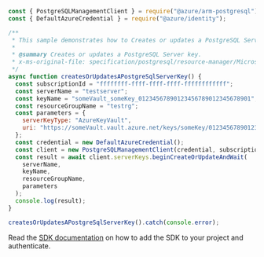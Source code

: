 ```javascript
const { PostgreSQLManagementClient } = require("@azure/arm-postgresql");
const { DefaultAzureCredential } = require("@azure/identity");

/**
 * This sample demonstrates how to Creates or updates a PostgreSQL Server key.
 *
 * @summary Creates or updates a PostgreSQL Server key.
 * x-ms-original-file: specification/postgresql/resource-manager/Microsoft.DBforPostgreSQL/stable/2020-01-01/examples/ServerKeyCreateOrUpdate.json
 */
async function createsOrUpdatesAPostgreSqlServerKey() {
  const subscriptionId = "ffffffff-ffff-ffff-ffff-ffffffffffff";
  const serverName = "testserver";
  const keyName = "someVault_someKey_01234567890123456789012345678901";
  const resourceGroupName = "testrg";
  const parameters = {
    serverKeyType: "AzureKeyVault",
    uri: "https://someVault.vault.azure.net/keys/someKey/01234567890123456789012345678901",
  };
  const credential = new DefaultAzureCredential();
  const client = new PostgreSQLManagementClient(credential, subscriptionId);
  const result = await client.serverKeys.beginCreateOrUpdateAndWait(
    serverName,
    keyName,
    resourceGroupName,
    parameters
  );
  console.log(result);
}

createsOrUpdatesAPostgreSqlServerKey().catch(console.error);
```

Read the [SDK documentation](https://github.com/Azure/azure-sdk-for-js/blob/%40azure%2Farm-postgresql_6.0.1/sdk/postgresql/arm-postgresql/README.md) on how to add the SDK to your project and authenticate.
